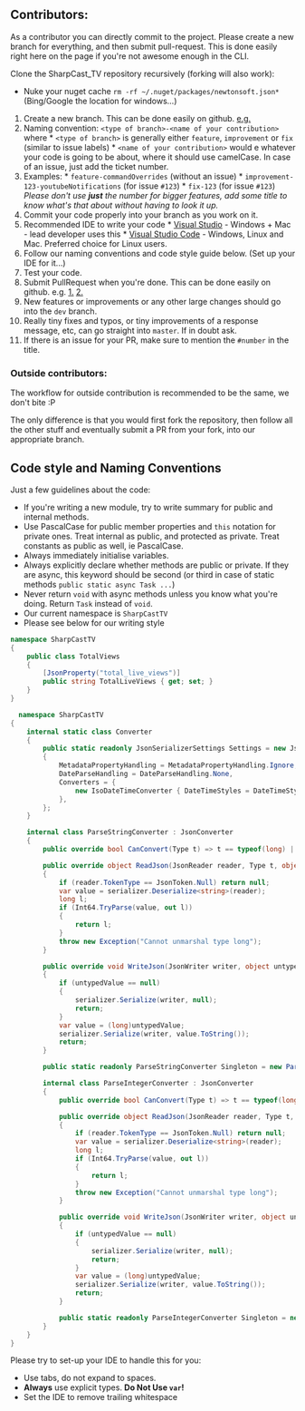 ## Contributors:

As a contributor you can directly commit to the project. Please create a new branch for everything, and then submit pull-request. This is done easily right here on the page if you're not awesome enough in the CLI.

Clone the SharpCast_TV repository recursively (forking will also work):
* Nuke your nuget cache `rm -rf ~/.nuget/packages/newtonsoft.json*` (Bing/Google the location for windows...)

1. Create a new branch. This can be done easily on github. [e.g.](https://i.imgur.com/EDtnZ56.png)
  1. Naming convention: `<type of branch>-<name of your contribution>` where
    * `<type of branch>` is generally either `feature`, `improvement` or `fix` (similar to issue labels)
    * `<name of your contribution>` would e whatever your code is going to be about, where it should use camelCase. In case of an issue, just add the ticket number.
  2. Examples:
    * `feature-commandOverrides` (without an issue)
    * `improvement-123-youtubeNotifications` (for issue `#123`)
    * `fix-123` (for issue `#123`) _Please don't use **just** the number for bigger features, add some title to know what's that about without having to look it up._
2. Commit your code properly into your branch as you work on it.
  1. Recommended IDE to write your code
  	* [Visual Studio](https://visualstudio.microsoft.com/vs/) - Windows + Mac - lead developer uses this
    * [Visual Studio Code](https://code.visualstudio.com) - Windows, Linux and Mac. Preferred choice for Linux users.
  2. Follow our naming conventions and code style guide below. (Set up your IDE for it...)
3. Test your code.
4. Submit PullRequest when you're done. This can be done easily on github. e.g. [1.](https://i.imgur.com/vF1uSMm.png) [2.](https://i.imgur.com/mbNvr3c.png)
  1. New features or improvements or any other large changes should go into the `dev` branch.
  2. Really tiny fixes and typos, or tiny improvements of a response message, etc, can go straight into `master`. If in doubt ask.
  3. If there is an issue for your PR, make sure to mention the `#number` in the title.

### Outside contributors:

The workflow for outside contribution is recommended to be the same, we don't bite :P

The only difference is that you would first fork the repository, then follow all the other stuff and eventually submit a PR from your fork, into our appropriate branch.

## Code style and Naming Conventions

Just a few guidelines about the code:

* If you're writing a new module, try to write summary for public and internal methods.
* Use PascalCase for public member properties and `this` notation for private ones. Treat internal as public, and protected as private. Treat constants as public as well, ie PascalCase.
* Always immediately initialise variables.
* Always explicitly declare whether methods are public or private. If they are async, this keyword should be second (or third in case of static methods `public static async Task ...`)
* Never return `void` with async methods unless you know what you're doing. Return `Task` instead of `void`.
* Our current namespace is `SharpCastTV`
* Please see below for our writing style

```cs
namespace SharpCastTV
{
    public class TotalViews
    {
        [JsonProperty("total_live_views")]
        public string TotalLiveViews { get; set; }
    }
}
```

```cs
  namespace SharpCastTV
{
    internal static class Converter
    {
        public static readonly JsonSerializerSettings Settings = new JsonSerializerSettings
        {
            MetadataPropertyHandling = MetadataPropertyHandling.Ignore,
            DateParseHandling = DateParseHandling.None,
            Converters = {
                new IsoDateTimeConverter { DateTimeStyles = DateTimeStyles.AssumeUniversal }
            },
        };
    }

    internal class ParseStringConverter : JsonConverter
    {
        public override bool CanConvert(Type t) => t == typeof(long) || t == typeof(long?);

        public override object ReadJson(JsonReader reader, Type t, object existingValue, JsonSerializer serializer)
        {
            if (reader.TokenType == JsonToken.Null) return null;
            var value = serializer.Deserialize<string>(reader);
            long l;
            if (Int64.TryParse(value, out l))
            {
                return l;
            }
            throw new Exception("Cannot unmarshal type long");
        }

        public override void WriteJson(JsonWriter writer, object untypedValue, JsonSerializer serializer)
        {
            if (untypedValue == null)
            {
                serializer.Serialize(writer, null);
                return;
            }
            var value = (long)untypedValue;
            serializer.Serialize(writer, value.ToString());
            return;
        }

        public static readonly ParseStringConverter Singleton = new ParseStringConverter();

        internal class ParseIntegerConverter : JsonConverter
        {
            public override bool CanConvert(Type t) => t == typeof(long) || t == typeof(long?);

            public override object ReadJson(JsonReader reader, Type t, object existingValue, JsonSerializer serializer)
            {
                if (reader.TokenType == JsonToken.Null) return null;
                var value = serializer.Deserialize<string>(reader);
                long l;
                if (Int64.TryParse(value, out l))
                {
                    return l;
                }
                throw new Exception("Cannot unmarshal type long");
            }

            public override void WriteJson(JsonWriter writer, object untypedValue, JsonSerializer serializer)
            {
                if (untypedValue == null)
                {
                    serializer.Serialize(writer, null);
                    return;
                }
                var value = (long)untypedValue;
                serializer.Serialize(writer, value.ToString());
                return;
            }

            public static readonly ParseIntegerConverter Singleton = new ParseIntegerConverter();
        }
    }
}
```

Please try to set-up your IDE to handle this for you:

* Use tabs, do not expand to spaces.
* **Always** use explicit types. **Do Not Use `var`!**
* Set the IDE to remove trailing whitespace

